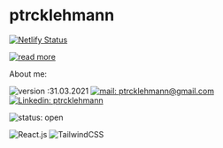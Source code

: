 # ptrcklehmann 
[![Netlify Status](https://api.netlify.com/api/v1/badges/7b8100f9-6c24-4c64-91ec-c57de3ff85d3/deploy-status)](https://app.netlify.com/sites/ptrcklehmann/deploys)

[![read more](https://img.shields.io/badge/read-more-imformational?labelColor=41F137&color=0F0F0F)](https://ptrcklehmann.com)

About me:

![version :31.03.2021](https://img.shields.io/badge/version-31.03.2021-informational)
[![mail: ptrcklehmann@gmail.com](https://img.shields.io/badge/mail-ptrcklehmann%20at%20gmail%20dot%20com-red)](mailto:ptrcklehmann@gmail.com?Subject=Cherrs)
[![Linkedin: ptrcklehmann](https://img.shields.io/badge/-ptrcklehmann-blue?style=flat-square&logo=Linkedin&logoColor=white&link=https://www.linkedin.com/in/ptrcklehmann/)](https://www.linkedin.com/in/ptrcklehmann/)

![status: open](https://img.shields.io/badge/status-open%20for%20opportunities-yellow)


![React.js](https://img.shields.io/badge/React-0088CC?style=for-the-badge&logo=react&labelColor=white&logoColor=black)
![TailwindCSS](https://img.shields.io/badge/Tailwind-CSS-blue?style=for-the-badge&logo=tailwind-css)
